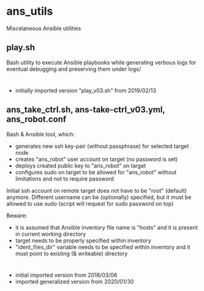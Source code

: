 # ans_utils
Miscelaneous Ansible utilities

## play.sh
Bash utility to execute Ansible playbooks while generating verbous logs
for eventual debugging and preserving them under logs/
#
- initially imported version "play_v03.sh" from 2019/02/13

## ans_take_ctrl.sh, ans-take-ctrl_v03.yml, ans_robot.conf
Bash & Ansible tool, which:
- generates new ssh key-pair (without passphrase) for selected target node
- creates "ans_robot" user account on target (no password is set)
- deploys created public key to "ans_robot" on target
- configures sudo on target to be allowed for "ans_robot" without limitations and
   not to require password

Initial ssh account on remote target does not have to be "root" (default) anymore.
Different username can be (optionally) specified, but it must be allowed to use sudo
(script will request for sudo password on top)

Beware:
- it is assumed that Ansible inventory file name is "hosts" and it is present 
   in current working directory
- target needs to be properly specified within inventory
- "ident_files_dir" variable needs to be specified within inventory and
   it must point to existing (& writeable) directory
#
- initial imported version from 2018/03/06
- imported generalized version from 2020/01/30

